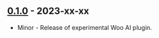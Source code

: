 ## [0.1.0](https://github.com/woocommerce/woocommerce/) - 2023-xx-xx 

-   Minor - Release of experimental Woo AI plugin.

